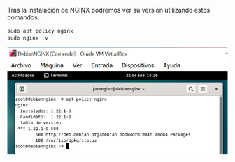 Tras la instalación de NGINX podremos ver su versión utilizando estos comandos.

```
sudo apt policy nginx
sudo nginx -v
```

![1](/Imagenes/1.PNG)

